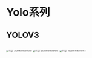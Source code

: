 # Yolo系列



## YOLOV3

<img src="https://tva1.sinaimg.cn/large/008eGmZEly1gox3bbz7s0j30vk0hw0w3.jpg" alt="image-20200516183008392" style="zoom:33%;" />



<img src="https://tva1.sinaimg.cn/large/008eGmZEly1gox3bbgt1aj30oe0zsdm6.jpg" alt="image-20200516180757373" style="zoom:33%;" />



<img src="https://tva1.sinaimg.cn/large/008eGmZEly1gox3barvcsj30uw07875n.jpg" alt="image-20200516182812154" style="zoom:35%;" />




